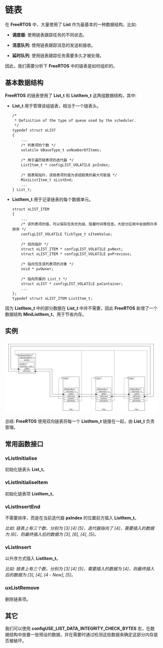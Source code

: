 # 链表

在 **FreeRTOS** 中，大量使用了 **List** 作为最基本的一种数据结构，比如:

 - **调度器**: 使用链表跟踪任务的不同状态。

 - **消息队列**: 使用链表跟踪消息的发送和接收。

 - **延时队列**: 使用链表跟踪任务需要多久才被处理。

因此，我们需要分析下 **FreeRTOS** 中的链表是如何组织的。

## 基本数据结构

**FreeRTOS** 的链表使用了 **List_t** 和 **ListItem_t** 这两组数据结构，其中:

 - **List_t** 用于管理该组链表，相当于一个链表头。

    ```
    /*
     * Definition of the type of queue used by the scheduler.
     */
    typedef struct xLIST
    {
        ...
        /* 列表项的个数 */
        volatile UBaseType_t uxNumberOfItems;

        /* 用于遍历链表项的迭代器 */
        ListItem_t * configLIST_VOLATILE pxIndex;

        /* 链表尾指针，该链表项的值为该组链表的最大可能值 */
        MiniListItem_t xListEnd;
        ...
    } List_t;
    ```

 - **ListItem_t** 用于记录链表的每个数据单元。

    ```
    struct xLIST_ITEM
    {
        ...
        /* 该列表项的值，可以保存任务优先级、阻塞时间等信息。大部分应用中会按照升序排序 */
        configLIST_VOLATILE TickType_t xItemValue;

        /* 双向指针 */
        struct xLIST_ITEM * configLIST_VOLATILE pxNext;
        struct xLIST_ITEM * configLIST_VOLATILE pxPrevious;

        /* 指向包含该列表项的对象 */
        void * pvOwner;

        /* 指向所属的 List_t */
        struct xLIST * configLIST_VOLATILE pxContainer;
        ...
    };
    typedef struct xLIST_ITEM ListItem_t;
    ```

因为 **ListItem_t** 中的部分数据在 **List_t** 中并不需要，因此 **FreeRTOS** 新增了一个数据结构 **MiniListItem_t**，用于节省内存。

## 实例

![list instance][1]

总结: **FreeRTOS** 使用双向链表将每一个 **ListItem_t** 链接在一起，由 **List_t** 负责管理。

## 常用函数接口

### vListInitialise

初始化链表头 **List_t**。

### vListInitialiseItem

初始化链表项 **ListItem_t**。

### vListInsertEnd

不需要排序，而是在当前迭代器 **pxIndex** 的位置前方插入 **ListItem_t**。

*比如: 链表上有三个数，分别为 [3] [4] [5]，迭代器指向了 [4]，需要插入的数据为 [6]，则最终插入后的数据为 [3], [6], [4], [5]。*

### vListInsert

以升序方式插入 **ListItem_t**。

*比如: 链表上有三个数，分别为 [3] [4] [5]，需要插入的数据为 [4]，则最终插入后的数据为 [3], [4], [4 - New], [5]。*

### uxListRemove

删除链表项。

## 其它

我们可以使用 **configUSE_LIST_DATA_INTEGRITY_CHECK_BYTES** 宏，在数据结构中放置一些预设的数据，并在需要时通过检测这些数据来确定这部分内存是否被破坏。

 [1]: ./images/list_instance.jpg
